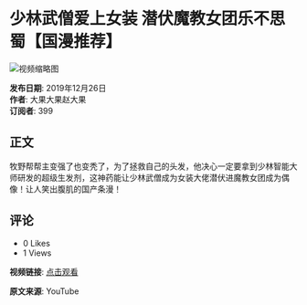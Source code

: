# 少林武僧爱上女装 潜伏魔教女团乐不思蜀【国漫推荐】

![视频缩略图](https://i.ytimg.com/vi/1agk_MfSoQM/hqdefault.jpg?sqp=-oaymwEmCKgBEF5IWvKriqkDGQgBFQAAiEIYAdgBAeIBCggYEAIYBjgBQAE=&rs=AOn4CLDFxVzeGVyOviXGmn7hlZiJIxyFbg)

**发布日期**: 2019年12月26日  
**作者**: 大果大果赵大果  
**订阅者**: 399  

## 正文

牧野帮帮主变强了也变秃了，为了拯救自己的头发，他决心一定要拿到少林智能大师研发的超级生发剂，这神药能让少林武僧成为女装大佬潜伏进魔教女团成为偶像！让人笑出腹肌的国产条漫！

## 评论

- 0 Likes
- 1 Views

**视频链接**: [点击观看](https://www.youtube.com/watch?v=1agk_MfSoQM)

**原文来源**: YouTube
<!-- tcd_original_link https://www.youtube.com/watch?v=XXKr6zBn_WE -->
